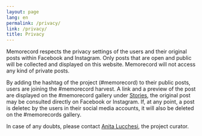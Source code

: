 ```yaml
---
layout: page
lang: en
permalink: /privacy/
link: /privacy/
title: Privacy
---
```


Memorecord respects the privacy settings of the users and their original posts within Facebook and Instagram. Only posts that are open and public will be collected and displayed on this website. Memorecord will not access any kind of private posts. 

By adding the hashtag of the project (#memorecord) to their public posts, users are joining the #memorecord harvest. A link and a preview of the post are displayed on the #memorecord gallery under [Stories](https://memorecord.uni.lu/stories/), the original post may be consulted directly on Facebook or Instagram. If, at any point, a post is deletec by the users in their social media accounts, it will also be deleted on the #memorecords gallery.

In case of any doubts, please contact [Anita Lucchesi](mailto:memorecord@uni.lu), the project curator. 

<!-- more -->
